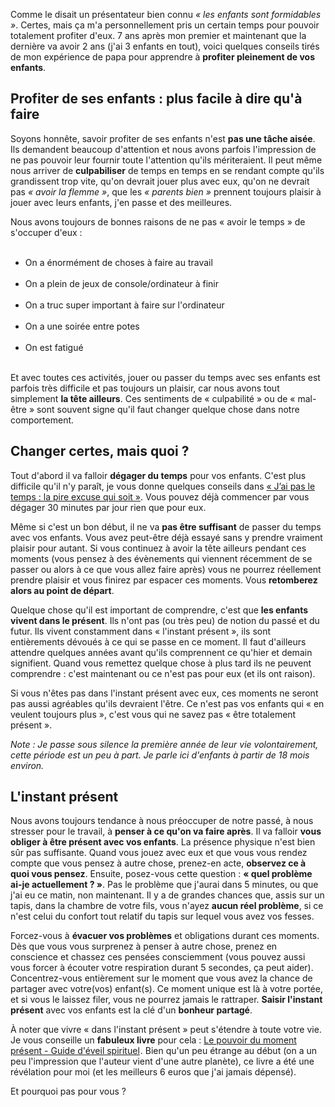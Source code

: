 <!-- 
.. title: Comment pleinement profiter de ses enfants
.. slug: comment-pleinement-profiter-de-ses-enfants
.. date: 2012-10-12 16:00:35+02:00
.. tags: Être parent, Développement personnel
.. category: 
.. link: 
.. description: 
.. type: text
-->

<p>Comme le disait un présentateur bien connu <em>« les enfants sont formidables »</em>. Certes, mais ça m'a personnellement pris un certain temps pour pouvoir totalement profiter d'eux. 7 ans après mon premier et maintenant que la dernière va avoir 2 ans (j'ai 3 enfants en tout), voici quelques conseils tirés de mon expérience de papa pour apprendre à <strong>profiter pleinement de vos enfants</strong>.</p>
<!-- TEASER_END -->
<p><h2>Profiter de ses enfants : plus facile à dire qu'à faire</h2></p>

<p>Soyons honnête, savoir profiter de ses enfants n'est <strong>pas une tâche aisée</strong>. Ils demandent beaucoup d'attention et nous avons parfois l'impression de ne pas pouvoir leur fournir toute l'attention qu'ils mériteraient. Il peut même nous arriver de <strong>culpabiliser</strong> de temps en temps en se rendant compte qu'ils grandissent trop vite, qu'on devrait jouer plus avec eux, qu'on ne devrait pas <em>« avoir la flemme »</em>, que les <em>« parents bien »</em> prennent toujours plaisir à jouer avec leurs enfants, j'en passe et des meilleures.</p>

<p>Nous avons toujours de bonnes raisons de ne pas « avoir le temps » de s'occuper d'eux :</p>

<p><ul><br /><li>On a énormément de choses à faire au travail</li><br /><li>On a plein de jeux de console/ordinateur à finir</li><br /><li>On a truc super important à faire sur l'ordinateur</li><br /><li>On a une soirée entre potes</li><br /><li>On est fatigué</li><br /></ul></p>

<p>Et avec toutes ces activités, jouer ou passer du temps avec ses enfants est parfois très difficile et pas toujours un plaisir, car nous avons tout simplement <strong>la tête ailleurs</strong>. Ces sentiments de « culpabilité » ou de « mal-être » sont souvent signe qu'il faut changer quelque chose dans notre comportement.</p>

<p><h2>Changer certes, mais quoi ?</h2></p>

<p>Tout d'abord il va falloir <strong>dégager du temps</strong> pour vos enfants. C'est plus difficile qu'il n'y paraît, je vous donne quelques conseils dans <a href="/blog/jai-pas-le-temps-la-pire-excuse-qui-soit/">« J’ai pas le temps : la pire excuse qui soit »</a>. Vous pouvez déjà commencer par vous dégager 30 minutes par jour rien que pour eux.</p>

<p>Même si c'est un bon début, il ne va <strong>pas être suffisant</strong> de passer du temps avec vos enfants. Vous avez peut-être déjà essayé sans y prendre vraiment plaisir pour autant. Si vous continuez à avoir la tête ailleurs pendant ces moments (vous pensez à des évènements qui viennent récemment de se passer ou alors à ce que vous allez faire après) vous ne pourrez réellement prendre plaisir et vous finirez par espacer ces moments. Vous <strong>retomberez alors au point de départ</strong>.</p>

<p>Quelque chose qu'il est important de comprendre, c'est que <strong>les enfants vivent dans le présent</strong>. Ils n'ont pas (ou très peu) de notion du passé et du futur. Ils vivent constamment dans « l'instant présent », ils sont entièrements dévoués à ce qui se passe en ce moment. Il faut d'ailleurs attendre quelques années avant qu'ils comprennent ce qu'hier et demain signifient. Quand vous remettez quelque chose à plus tard ils ne peuvent comprendre :&nbsp;c'est maintenant ou ce n'est pas pour eux (et ils ont raison).</p>

<p>Si vous n'êtes pas dans l'instant présent avec eux, ces moments ne seront pas aussi agréables qu'ils devraient l'être. Ce n'est pas vos enfants qui « en veulent toujours plus », c'est vous qui ne savez pas « être totalement présent ».</p>

<p><em>Note : Je passe sous silence la première année de leur vie volontairement, cette période est un peu à part. Je parle ici d'enfants à partir de 18 mois environ.</em></p>

<p><h2>L'instant présent</h2></p>

<p>Nous avons toujours tendance à nous préoccuper de notre passé, à nous stresser pour le travail, à <strong>penser à ce qu'on va faire après</strong>. Il va falloir <strong>vous obliger à être présent avec vos enfants</strong>. La présence physique n'est bien sûr pas suffisante. Quand vous jouez avec eux et que vous vous rendez compte que vous pensez à autre chose, prenez-en acte, <strong>observez ce à quoi vous pensez</strong>. Ensuite, posez-vous cette question : <strong>« quel problème ai-je actuellement ? »</strong>. Pas le problème que j'aurai dans 5 minutes, ou que j'ai eu ce matin, non maintenant. Il y a de grandes chances que, assis sur un tapis, dans la chambre de votre fils, vous n'ayez <strong>aucun réel problème</strong>, si ce n'est celui du confort tout relatif du tapis sur lequel vous avez vos fesses.</p>

<p>Forcez-vous à <strong>évacuer vos problèmes</strong> et obligations durant ces moments. Dès que vous vous surprenez à penser à autre chose, prenez en conscience et chassez ces pensées consciemment (vous pouvez aussi vous forcer à écouter votre respiration durant 5 secondes, ça peut aider). Concentrez-vous entièrement sur le moment que vous avez la chance de partager avec votre(vos) enfant(s). Ce moment unique est là à votre portée, et si vous le laissez filer, vous ne pourrez jamais le rattraper. <strong>Saisir l'instant présent</strong> avec vos enfants est la clé d'un <strong>bonheur partagé</strong>.</p>

<p>À noter que vivre « dans l'instant présent » peut s'étendre à toute votre vie. Je vous conseille un <strong>fabuleux livre</strong> pour cela : <a href="http://www.amazon.fr/gp/product/2290020206/ref=as_li_ss_tl?ie=UTF8&amp;tag=vincjous-21&amp;linkCode=as2&amp;camp=1642&amp;creative=19458&amp;creativeASIN=2290020206">Le pouvoir du moment présent - Guide d'éveil spirituel</a><img alt="" border="0" height="1" src="http://www.assoc-amazon.fr/e/ir?t=vincjous-21&amp;l=as2&amp;o=8&amp;a=2290020206" style="border: none !important; margin: 0px !important;" width="1" />. Bien qu'un peu étrange au début (on a un peu l'impression que l'auteur vient d'une autre planète), ce livre a été une révélation pour moi (et les meilleurs 6 euros que j'ai jamais dépensé).</p>

<p>Et pourquoi pas pour vous ?</p>
